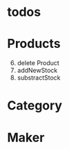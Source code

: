 # todos

# Products

<!-- 1. Create Product -->
<!-- 2. getAllProducts -->
<!-- 3. getProduct -->
<!-- 4. getProductByCategory -->
<!-- 5. edit Product -->
6. delete Product
7. addNewStock
8. substractStock

# Category 

<!-- 1. Create Category
2. Edit Category
3. Delete Category
4. getCategory
5. getCategories -->

# Maker

<!-- 1. Create Maker
2. Edit Maker -->
<!-- 3. Delete Maker -->
<!-- 4. getMakerById
5. getMakers -->